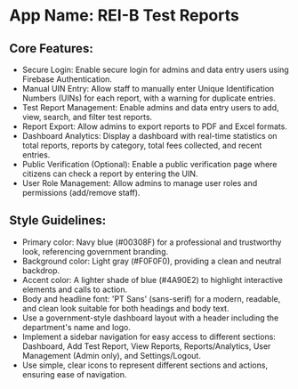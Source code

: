 # **App Name**: REI-B Test Reports

## Core Features:

- Secure Login: Enable secure login for admins and data entry users using Firebase Authentication.
- Manual UIN Entry: Allow staff to manually enter Unique Identification Numbers (UINs) for each report, with a warning for duplicate entries.
- Test Report Management: Enable admins and data entry users to add, view, search, and filter test reports.
- Report Export: Allow admins to export reports to PDF and Excel formats.
- Dashboard Analytics: Display a dashboard with real-time statistics on total reports, reports by category, total fees collected, and recent entries.
- Public Verification (Optional): Enable a public verification page where citizens can check a report by entering the UIN.
- User Role Management: Allow admins to manage user roles and permissions (add/remove staff).

## Style Guidelines:

- Primary color: Navy blue (#00308F) for a professional and trustworthy look, referencing government branding.
- Background color: Light gray (#F0F0F0), providing a clean and neutral backdrop.
- Accent color: A lighter shade of blue (#4A90E2) to highlight interactive elements and calls to action.
- Body and headline font: 'PT Sans' (sans-serif) for a modern, readable, and clean look suitable for both headings and body text.
- Use a government-style dashboard layout with a header including the department's name and logo.
- Implement a sidebar navigation for easy access to different sections: Dashboard, Add Test Report, View Reports, Reports/Analytics, User Management (Admin only), and Settings/Logout.
- Use simple, clear icons to represent different sections and actions, ensuring ease of navigation.